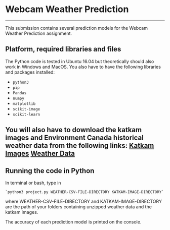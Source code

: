 # Webcam Weather Prediction
---


This submission contains several prediction models for the Webcam Weather 
Prediction assignment.


## Platform, required libraries and files
The Python code is tested in Ubuntu 16.04 but theoretically should also work in 
Windows and MacOS.  You also have to have the following libraries and packages
installed:

* `python3`
* `pip`
* `Pandas`
* `numpy`
* `matplotlib`
* `scikit-image`
* `scikit-learn`

You will also have to download the katkam images and Environment Canada historical
weather data from the following links:
[Katkam Images](https://courses.cs.sfu.ca/2017su-cmpt-318-d1/pages/ProjectWeatherKatkam)
[Weather Data](https://courses.cs.sfu.ca/2017su-cmpt-318-d1/pages/ProjectWeatherWeather)
---

## Running the code in Python
In terminal or bash, type in

    `python3 project.py WEATHER-CSV-FILE-DIRECTORY KATKAM-IMAGE-DIRECTORY`

where WEATHER-CSV-FILE-DIRECTORY and KATKAM-IMAGE-DIRECTORY are the path
of your folders containing unzipped weather data and the katkam images.

The accuracy of each prediction model is printed on the console.
